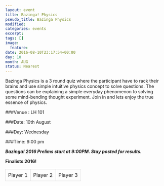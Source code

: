 ```yaml
---
layout: event
title: Bazinga! Physics 
pseudo_title: Bazinga Physics
modified:
categories: events
excerpt:
tags: []
image:
  feature:
date: 2016-08-10T23:17:54+00:00
day: 10
month: AUG
status: Nearest
---
```


Bazinga Physics is a 3 round quiz where the participant have to rack their brains and use simple intuitive physics concept to solve questions. The questions can be explaining a simple everyday phenomenon to solving some mind-bending thought experiment. Join in and lets enjoy the true essence of physics. 


###Venue : LH 101

###Date: 10th August

###Day: Wednesday

###Time: 9:00 pm

<style>
table {
    border-collapse: collapse;
    width: 100%;
}

td, th {
    border: 1px solid #dddddd;
    text-align: left;
    padding: 8px;
}

tr:nth-child(even) {
    background-color: #dddddd;
}
</style>

***Bazinga! 2016 Prelims start at 9:00PM. Stay posted for results.***

**Finalists 2016!**

<table>
	<tr>
		<td width="33%"> Player 1 </td>
		<td width="33%"> Player 2 </td>
		<td width="33%"> Player 3 </td>
</table>

